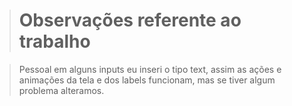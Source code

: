 > # Observações referente ao trabalho

> Pessoal em alguns inputs eu inseri o tipo text, assim as ações e animações da tela e dos labels funcionam, mas se tiver algum problema alteramos.
